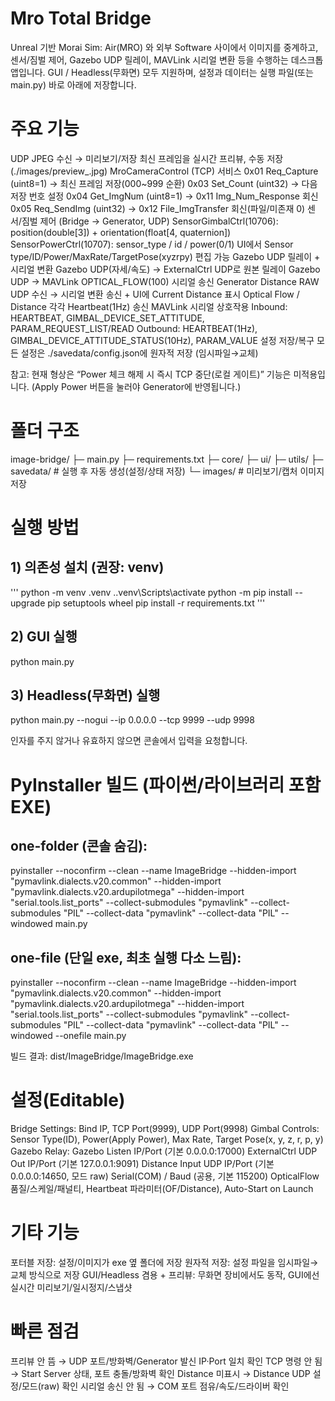 # Mro Total Bridge

Unreal 기반 Morai Sim: Air(MRO) 와 외부 Software 사이에서 이미지를 중계하고, 센서/짐벌 제어, Gazebo UDP 릴레이, MAVLink 시리얼 변환 등을 수행하는 데스크톱 앱입니다.
GUI / Headless(무화면) 모두 지원하며, 설정과 데이터는 실행 파일(또는 main.py) 바로 아래에 저장합니다.

# 주요 기능
 UDP JPEG 수신 → 미리보기/저장
 최신 프레임을 실시간 프리뷰, 수동 저장(./images/preview_<timestamp>.jpg)
 MroCameraControl (TCP) 서비스
0x01 Req_Capture (uint8=1) → 최신 프레임 저장(000~999 순환)
0x03 Set_Count (uint32) → 다음 저장 번호 설정
0x04 Get_ImgNum (uint8=1) → 0x11 Img_Num_Response 회신
0x05 Req_SendImg (uint32) → 0x12 File_ImgTransfer 회신(파일/미존재 0)
 센서/짐벌 제어 (Bridge → Generator, UDP)
SensorGimbalCtrl(10706): position(double[3]) + orientation(float[4, quaternion])
SensorPowerCtrl(10707): sensor_type / id / power(0/1)
 UI에서 Sensor type/ID/Power/MaxRate/TargetPose(xyzrpy) 편집 가능
 Gazebo UDP 릴레이 + 시리얼 변환
 Gazebo UDP(자세/속도) → ExternalCtrl UDP로 원본 릴레이
 Gazebo UDP → MAVLink OPTICAL_FLOW(100) 시리얼 송신
 Generator Distance RAW UDP 수신 → 시리얼 변환 송신 + UI에 Current Distance 표시
 Optical Flow / Distance 각각 Heartbeat(1Hz) 송신
 MAVLink 시리얼 상호작용
Inbound: HEARTBEAT, GIMBAL_DEVICE_SET_ATTITUDE, PARAM_REQUEST_LIST/READ
Outbound: HEARTBEAT(1Hz), GIMBAL_DEVICE_ATTITUDE_STATUS(10Hz), PARAM_VALUE
 설정 저장/복구
모든 설정은 ./savedata/config.json에 원자적 저장 (임시파일→교체)

참고: 현재 형상은 “Power 체크 해제 시 즉시 TCP 중단(로컬 게이트)” 기능은 미적용입니다. (Apply Power 버튼을 눌러야 Generator에 반영됩니다.)

# 폴더 구조
image-bridge/
├─ main.py
├─ requirements.txt
├─ core/
├─ ui/
├─ utils/
├─ savedata/        # 실행 후 자동 생성(설정/상태 저장)
└─ images/          # 미리보기/캡처 이미지 저장

# 실행 방법
## 1) 의존성 설치 (권장: venv)
'''
 python -m venv .venv
 .\.venv\Scripts\activate
 python -m pip install --upgrade pip setuptools wheel
 pip install -r requirements.txt
'''

## 2) GUI 실행
 python main.py

## 3) Headless(무화면) 실행
 python main.py --nogui --ip 0.0.0.0 --tcp 9999 --udp 9998

인자를 주지 않거나 유효하지 않으면 콘솔에서 입력을 요청합니다.

# PyInstaller 빌드 (파이썬/라이브러리 포함 EXE)

## one-folder (콘솔 숨김):
pyinstaller --noconfirm --clean --name ImageBridge --hidden-import "pymavlink.dialects.v20.common" --hidden-import "pymavlink.dialects.v20.ardupilotmega" --hidden-import "serial.tools.list_ports" --collect-submodules "pymavlink" --collect-submodules "PIL" --collect-data "pymavlink" --collect-data "PIL" --windowed main.py
## one-file (단일 exe, 최초 실행 다소 느림):

pyinstaller --noconfirm --clean --name ImageBridge --hidden-import "pymavlink.dialects.v20.common" --hidden-import "pymavlink.dialects.v20.ardupilotmega" --hidden-import "serial.tools.list_ports" --collect-submodules "pymavlink" --collect-submodules "PIL" --collect-data "pymavlink" --collect-data "PIL" --windowed --onefile main.py

빌드 결과: dist/ImageBridge/ImageBridge.exe

# 설정(Editable)
 Bridge Settings: Bind IP, TCP Port(9999), UDP Port(9998)
 Gimbal Controls: Sensor Type(ID), Power(Apply Power), Max Rate, Target Pose(x, y, z, r, p, y)
 Gazebo Relay:
Gazebo Listen IP/Port (기본 0.0.0.0:17000)
ExternalCtrl UDP Out IP/Port (기본 127.0.0.1:9091)
Distance Input UDP IP/Port (기본 0.0.0.0:14650, 모드 raw)
Serial(COM) / Baud (공용, 기본 115200)
OpticalFlow 품질/스케일/패널티, Heartbeat 파라미터(OF/Distance), Auto-Start on Launch

# 기타 기능
 포터블 저장: 설정/이미지가 exe 옆 폴더에 저장
 원자적 저장: 설정 파일을 임시파일→교체 방식으로 저장
 GUI/Headless 겸용 + 프리뷰: 무화면 장비에서도 동작, GUI에선 실시간 미리보기/일시정지/스냅샷

# 빠른 점검
 프리뷰 안 뜸 → UDP 포트/방화벽/Generator 발신 IP·Port 일치 확인
 TCP 명령 안 됨 → Start Server 상태, 포트 충돌/방화벽 확인
 Distance 미표시 → Distance UDP 설정/모드(raw) 확인
 시리얼 송신 안 됨 → COM 포트 점유/속도/드라이버 확인
